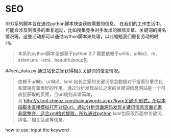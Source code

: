 # SEO
SEO系列脚本旨在通过python脚本快速获取需要的信息。
在我们的工作生活中，可能会涉及到很多的重复运动，比如搜集竞争对手发出的微信文章、关键词的排名情况等，这些活动都可以通过python脚本来处理，以此缩短我们重复劳动的时间。

>本系列python脚本全部基于python 2.7
>需要依赖于urllib、urllib2、re、selenium、lxml、beautifulsoup包

##seo_data.py
通过站长之家获得相关关键词的信息情况。
>依赖于urllib、urllib2、lxml
站长之家的关键词信息数据对于搜索引擎优化和营销有着很好的作用。通过分析发现站长之家的关键词信息网站是一个可直接获取的页面，且url规则非常简单，为'http://s.tool.chinaz.com/baidu/words.aspx?kw=关键词'形式。所以本段脚本直接模拟打开对应url。通过分析页面源码发现关键词信息页面元素非常整齐，适合xml格式提取，所以通过python lxml包获取页面中关键词、排名、相关站点等信息。




how to use: input the keyword
